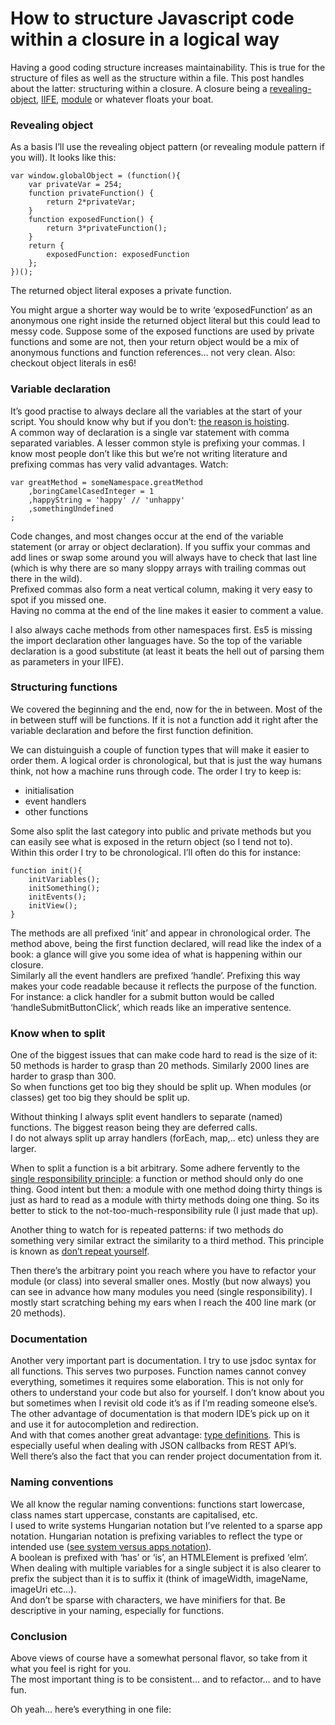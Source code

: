 <!--
  id: 2606
  date: 2015-10-22T20:40:18
  modified: 2016-12-14T09:56:07
  slug: how-to-structure-javascript-code-within-a-closure-in-a-logical-way
  type: post
  excerpt: <p>Having a good coding structure increases maintainability. This is true for the structure of files as well as the structure within a file. This post handles about the latter: structuring within a closure. A closure being a revealing-object, IIFE, module or whatever floats your boat.</p>
  categories: code, Javascript
  tags: Javascript
  metaKeyword: structure
  metaDescription: Having a good coding structure increases maintainability. This is true for the structure of files as well as the structure within a file.
  metaTitle: How to logically structure Javascript code within closures
  inCv: 
  inPortfolio: 
  dateFrom: 
  dateTo: 
-->

# How to structure Javascript code within a closure in a logical way

<p>Having a good coding structure increases maintainability. This is true for the structure of files as well as the structure within a file. This post handles about the latter: structuring within a closure. A closure being a <a href="https://www.google.com/search?q=javascript+%22revealing+object+pattern%22" target="_blank">revealing-object</a>, <a href="https://www.google.com/search?q=javascript+IIFE" target="_blank">IIFE</a>, <a href="https://www.google.com/search?q=javascript+modules" target="_blank">module</a> or whatever floats your boat.</p>
<p><!--more--></p>
<h3>Revealing object</h3>
<p>As a basis I&#8217;ll use the revealing object pattern (or revealing module pattern if you will). It looks like this:</p>
<pre><code data-language="javascript">var window.globalObject = (function(){
	var privateVar = 254;
	function privateFunction() {
		return 2*privateVar;
	}
	function exposedFunction() {
		return 3*privateFunction();
	}
	return {
		exposedFunction: exposedFunction
	};
})();</code></pre>
<p>The returned object literal exposes a private function.</p>
<p>You might argue a shorter way would be to write &#8216;exposedFunction&#8217; as an anonymous one right inside the returned object literal but this could lead to messy code. Suppose some of the exposed functions are used by private functions and some are not, then your return object would be a mix of anonymous functions and function references&#8230; not very clean. Also: checkout object literals in es6!</p>
<h3>Variable declaration</h3>
<p>It&#8217;s good practise to always declare all the variables at the start of your script. You should know why but if you don&#8217;t: <a href="http://www.adequatelygood.com/JavaScript-Scoping-and-Hoisting.html">the reason is hoisting</a>.<br />
A common way of declaration is a single var statement with comma separated variables. A lesser common style is prefixing your commas. I know most people don&#8217;t like this but we&#8217;re not writing literature and prefixing commas has very valid advantages. Watch:</p>
<pre><code data-language="javascript">var greatMethod = someNamespace.greatMethod
	,boringCamelCasedInteger = 1
	,happyString = 'happy' // 'unhappy'
	,somethingUndefined
;</code></pre>
<p>Code changes, and most changes occur at the end of the variable statement (or array or object declaration). If you suffix your commas and add lines or swap some around you will always have to check that last line (which is why there are so many sloppy arrays with trailing commas out there in the wild).<br />
Prefixed commas also form a neat vertical column, making it very easy to spot if you missed one.<br />
Having no comma at the end of the line makes it easier to comment a value.</p>
<p>I also always cache methods from other namespaces first. Es5 is missing the import declaration other languages have. So the top of the variable declaration is a good substitute (at least it beats the hell out of parsing them as parameters in your IIFE).</p>
<h3>Structuring functions</h3>
<p>We covered the beginning and the end, now for the in between. Most of the in between stuff will be functions. If it is not a function add it right after the variable declaration and before the first function definition.</p>
<p>We can distuinguish a couple of function types that will make it easier to order them. A logical order is chronological, but that is just the way humans think, not how a machine runs through code. The order I try to keep is:</p>
<ul>
<li>initialisation</li>
<li>event handlers</li>
<li>other functions</li>
</ul>
<p>Some also split the last category into public and private methods but you can easily see what is exposed in the return object (so I tend not to).<br />
Within this order I try to be chronological. I&#8217;ll often do this for instance:</p>
<pre><code data-language="javascript">function init(){
	initVariables();
	initSomething();
	initEvents();
	initView();
}</code></pre>
<p>The methods are all prefixed &#8216;init&#8217; and appear in chronological order. The method above, being the first function declared, will read like the index of a book: a glance will give you some idea of what is happening within our closure.<br />
Similarly all the event handlers are prefixed &#8216;handle&#8217;. Prefixing this way makes your code readable because it reflects the purpose of the function. For instance: a click handler for a submit button would be called &#8216;handleSubmitButtonClick&#8217;, which reads like an imperative sentence.</p>
<h3>Know when to split</h3>
<p>One of the biggest issues that can make code hard to read is the size of it: 50 methods is harder to grasp than 20 methods. Similarly 2000 lines are harder to grasp than 300.<br />
So when functions get too big they should be split up. When modules (or classes) get too big they should be split up.</p>
<p>Without thinking I always split event handlers to separate (named) functions. The biggest reason being they are deferred calls.<br />
I do not always split up array handlers (forEach, map,.. etc) unless they are larger.</p>
<p>When to split a function is a bit arbitrary. Some adhere fervently to the <a href="https://en.wikipedia.org/wiki/Single_responsibility_principle" target="_blank">single responsibility principle</a>: a function or method should only do one thing. Good intent but then: a module with one method doing thirty things is just as hard to read as a module with thirty methods doing one thing. So its better to stick to the not-too-much-responsibility rule (I just made that up).</p>
<p>Another thing to watch for is repeated patterns: if two methods do something very similar extract the similarity to a third method. This principle is known as <a href="https://en.wikipedia.org/wiki/Don%27t_repeat_yourself" target="_blank">don&#8217;t repeat yourself</a>.</p>
<p>Then there&#8217;s the arbitrary point you reach where you have to refactor your module (or class) into several smaller ones. Mostly (but now always) you can see in advance how many modules you need (single responsibility). I mostly start scratching behing my ears when I reach the 400 line mark (or 20 methods).</p>
<h3>Documentation</h3>
<p>Another very important part is documentation. I try to use jsdoc syntax for all functions. This serves two purposes. Function names cannot convey everything, sometimes it requires some elaboration. This is not only for others to understand your code but also for yourself. I don&#8217;t know about you but sometimes when I revisit old code it&#8217;s as if I&#8217;m reading someone else&#8217;s.<br />
The other advantage of documentation is that modern IDE&#8217;s pick up on it and use it for autocompletion and redirection.<br />
And with that comes another great advantage: <a href="http://usejsdoc.org/tags-typedef.html" target="_blank">type definitions</a>. This is especially useful when dealing with JSON callbacks from REST API&#8217;s.<br />
Well there&#8217;s also the fact that you can render project documentation from it.</p>
<h3>Naming conventions</h3>
<p>We all know the regular naming conventions: functions start lowercase, class names start uppercase, constants are capitalised, etc.<br />
I used to write systems Hungarian notation but I&#8217;ve relented to a sparse app notation. Hungarian notation is prefixing variables to reflect the type or intended use (<a href="https://en.m.wikipedia.org/wiki/Hungarian_notation">see system versus apps notation</a>).<br />
A boolean is prefixed with &#8216;has&#8217; or &#8216;is&#8217;, an HTMLElement is prefixed &#8216;elm&#8217;.<br />
When dealing with multiple variables for a single subject it is also clearer to prefix the subject than it is to suffix it (think of imageWidth, imageName, imageUri etc&#8230;).<br />
And don&#8217;t be sparse with characters, we have minifiers for that. Be descriptive in your naming, especially for functions.</p>
<h3>Conclusion</h3>
<p>Above views of course have a somewhat personal flavor, so take from it what you feel is right for you.<br />
The most important thing is to be consistent&#8230; and to refactor&#8230; and to have fun.</p>
<p>Oh yeah&#8230; here&#8217;s everything in one file:</p>
<pre><code data-language="javascript" data-src="/wordpress/wp-content/themes/sjeiti/static/example/structure.js"></code></pre>